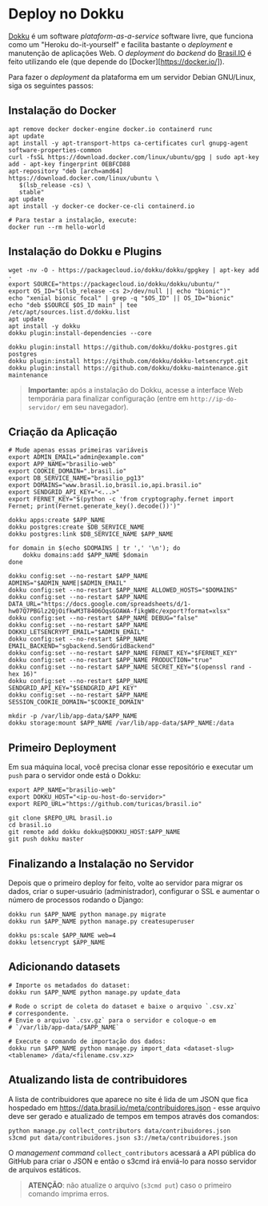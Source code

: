 # Deploy no Dokku

[Dokku](https://github.com/dokku/dokku) é um software *plataform-as-a-service*
software livre, que funciona como um "Heroku do-it-yourself" e facilita
bastante o *deployment* e manutenção de aplicações Web. O *deployment* do
*backend* do [Brasil.IO](https://brasil.io/) é feito utilizando ele (que
depende do [Docker][https://docker.io/]).

Para fazer o *deployment* da plataforma em um servidor Debian GNU/Linux, siga
os seguintes passos:


## Instalação do Docker

```shell
apt remove docker docker-engine docker.io containerd runc
apt update
apt install -y apt-transport-https ca-certificates curl gnupg-agent software-properties-common
curl -fsSL https://download.docker.com/linux/ubuntu/gpg | sudo apt-key add - apt-key fingerprint 0EBFCD88
apt-repository "deb [arch=amd64] https://download.docker.com/linux/ubuntu \
   $(lsb_release -cs) \
   stable"
apt update
apt install -y docker-ce docker-ce-cli containerd.io

# Para testar a instalação, execute:
docker run --rm hello-world
```

## Instalação do Dokku e Plugins

```shell
wget -nv -O - https://packagecloud.io/dokku/dokku/gpgkey | apt-key add -
export SOURCE="https://packagecloud.io/dokku/dokku/ubuntu/"
export OS_ID="$(lsb_release -cs 2>/dev/null || echo "bionic")"
echo "xenial bionic focal" | grep -q "$OS_ID" || OS_ID="bionic"
echo "deb $SOURCE $OS_ID main" | tee /etc/apt/sources.list.d/dokku.list
apt update
apt install -y dokku
dokku plugin:install-dependencies --core

dokku plugin:install https://github.com/dokku/dokku-postgres.git postgres
dokku plugin:install https://github.com/dokku/dokku-letsencrypt.git
dokku plugin:install https://github.com/dokku/dokku-maintenance.git maintenance
```

> **Importante:** após a instalação do Dokku, acesse a interface Web temporária
> para finalizar configuração (entre em `http://ip-do-servidor/` em seu
> navegador).


## Criação da Aplicação


```shell
# Mude apenas essas primeiras variáveis
export ADMIN_EMAIL="admin@example.com"
export APP_NAME="brasilio-web"
export COOKIE_DOMAIN=".brasil.io"
export DB_SERVICE_NAME="brasilio_pg13"
export DOMAINS="www.brasil.io,brasil.io,api.brasil.io"
export SENDGRID_API_KEY="<...>"
export FERNET_KEY="$(python -c 'from cryptography.fernet import Fernet; print(Fernet.generate_key().decode())')"

dokku apps:create $APP_NAME
dokku postgres:create $DB_SERVICE_NAME
dokku postgres:link $DB_SERVICE_NAME $APP_NAME

for domain in $(echo $DOMAINS | tr ',' '\n'); do
	dokku domains:add $APP_NAME $domain
done

dokku config:set --no-restart $APP_NAME ADMINS="$ADMIN_NAME|$ADMIN_EMAIL"
dokku config:set --no-restart $APP_NAME ALLOWED_HOSTS="$DOMAINS"
dokku config:set --no-restart $APP_NAME DATA_URL="https://docs.google.com/spreadsheets/d/1-hw07Q7PBGlz2QjOifkwM3T8406OqsGOAWA-fikgW8c/export?format=xlsx"
dokku config:set --no-restart $APP_NAME DEBUG="false"
dokku config:set --no-restart $APP_NAME DOKKU_LETSENCRYPT_EMAIL="$ADMIN_EMAIL"
dokku config:set --no-restart $APP_NAME EMAIL_BACKEND="sgbackend.SendGridBackend"
dokku config:set --no-restart $APP_NAME FERNET_KEY="$FERNET_KEY"
dokku config:set --no-restart $APP_NAME PRODUCTION="true"
dokku config:set --no-restart $APP_NAME SECRET_KEY="$(openssl rand -hex 16)"
dokku config:set --no-restart $APP_NAME SENDGRID_API_KEY="$SENDGRID_API_KEY"
dokku config:set --no-restart $APP_NAME SESSION_COOKIE_DOMAIN="$COOKIE_DOMAIN"

mkdir -p /var/lib/app-data/$APP_NAME
dokku storage:mount $APP_NAME /var/lib/app-data/$APP_NAME:/data
```

## Primeiro Deployment

Em sua máquina local, você precisa clonar esse repositório e executar um `push`
para o servidor onde está o Dokku:

```shell
export APP_NAME="brasilio-web"
export DOKKU_HOST="<ip-ou-host-do-servidor>"
export REPO_URL="https://github.com/turicas/brasil.io"

git clone $REPO_URL brasil.io
cd brasil.io
git remote add dokku dokku@$DOKKU_HOST:$APP_NAME
git push dokku master
```

## Finalizando a Instalação no Servidor

Depois que o primeiro deploy for feito, volte ao servidor para migrar os dados,
criar o super-usuário (administrador), configurar o SSL e aumentar o número de
processos rodando o Django:

```shell
dokku run $APP_NAME python manage.py migrate
dokku run $APP_NAME python manage.py createsuperuser

dokku ps:scale $APP_NAME web=4
dokku letsencrypt $APP_NAME
```


## Adicionando datasets

```shell
# Importe os metadados do dataset:
dokku run $APP_NAME python manage.py update_data

# Rode o script de coleta do dataset e baixe o arquivo `.csv.xz`
# correspondente.
# Envie o arquivo `.csv.gz` para o servidor e coloque-o em
# `/var/lib/app-data/$APP_NAME`

# Execute o comando de importação dos dados:
dokku run $APP_NAME python manage.py import_data <dataset-slug> <tablename> /data/<filename.csv.xz>
```


## Atualizando lista de contribuidores

A lista de contribuidores que aparece no site é lida de um JSON que fica
hospedado em https://data.brasil.io/meta/contribuidores.json - esse arquivo
deve ser gerado e atualizado de tempos em tempos através dos comandos:

```shell
python manage.py collect_contributors data/contribuidores.json
s3cmd put data/contribuidores.json s3://meta/contribuidores.json
```

O *management command* `collect_contributors` acessará a API pública do GitHub
para criar o JSON e então o s3cmd irá enviá-lo para nosso servidor de arquivos
estáticos.

> **ATENÇÃO**: não atualize o arquivo (`s3cmd put`) caso o primeiro comando
> imprima erros.
